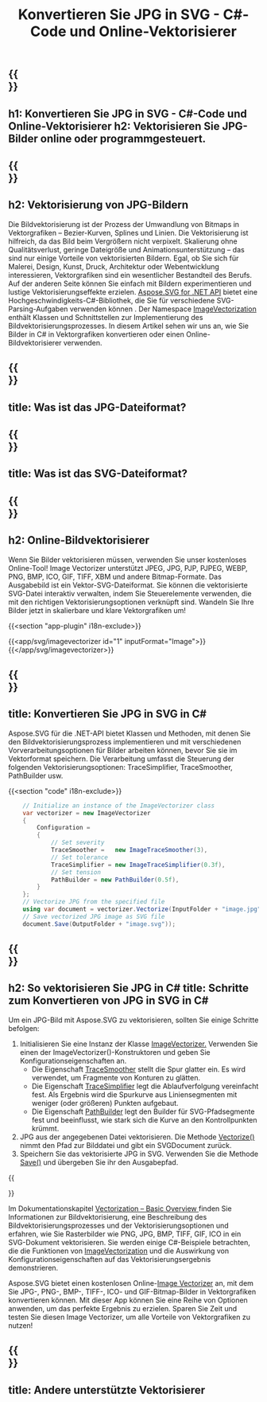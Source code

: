 ﻿---
translation: true
template: /templates/_template-vectorization-child.md
title: Konvertieren Sie JPG in SVG - C#-Code und Online-Vektorisierer
description: JPG in Vektor in C#. Vektorisieren Sie JPG und nutzen Sie das Vektorformat voll aus. Probieren Sie den Online-Bildvektorisierer aus!
url: /net/vectorization/jpg-to-svg/
family: svg
platformtag: net
feature: vectorization
informat: JPG
outformat: SVG
---

{{<section banner>}}
---
h1: Konvertieren Sie JPG in SVG - C#-Code und Online-Vektorisierer
h2: Vektorisieren Sie JPG-Bilder online oder programmgesteuert.
---

{{<section overview>}}
---
h2: Vektorisierung von JPG-Bildern
---

Die Bildvektorisierung ist der Prozess der Umwandlung von Bitmaps in Vektorgrafiken – Bezier-Kurven, Splines und Linien. Die Vektorisierung ist hilfreich, da das Bild beim Vergrößern nicht verpixelt. Skalierung ohne Qualitätsverlust, geringe Dateigröße und Animationsunterstützung – das sind nur einige Vorteile von vektorisierten Bildern. Egal, ob Sie sich für Malerei, Design, Kunst, Druck, Architektur oder Webentwicklung interessieren, Vektorgrafiken sind ein wesentlicher Bestandteil des Berufs. Auf der anderen Seite können Sie einfach mit Bildern experimentieren und lustige Vektorisierungseffekte erzielen. [Aspose.SVG for .NET API](https://products.aspose.com/svg/{{lang.url-fragment}}net/) bietet eine Hochgeschwindigkeits-C#-Bibliothek, die Sie für verschiedene SVG-Parsing-Aufgaben verwenden können . Der Namespace [ImageVectorization](https://reference.aspose.com/svg/net/aspose.svg.imagevectorization/) enthält Klassen und Schnittstellen zur Implementierung des Bildvektorisierungsprozesses. In diesem Artikel sehen wir uns an, wie Sie Bilder in C# in Vektorgrafiken konvertieren oder einen Online-Bildvektorisierer verwenden.

{{<section input-file>}}
---
title: Was ist das JPG-Dateiformat?
---

{{<section output-file>}}
---
title: Was ist das SVG-Dateiformat?
---

{{<section plagin-text>}}
---
h2: Online-Bildvektorisierer
---

Wenn Sie Bilder vektorisieren müssen, verwenden Sie unser kostenloses Online-Tool! Image Vectorizer unterstützt JPEG, JPG, PJP, PJPEG, WEBP, PNG, BMP, ICO, GIF, TIFF, XBM und andere Bitmap-Formate. Das Ausgabebild ist ein Vektor-SVG-Dateiformat. Sie können die vektorisierte SVG-Datei interaktiv verwalten, indem Sie Steuerelemente verwenden, die mit den richtigen Vektorisierungsoptionen verknüpft sind. Wandeln Sie Ihre Bilder jetzt in skalierbare und klare Vektorgrafiken um!

{{<section "app-plugin" i18n-exclude>}}

{{<app/svg/imagevectorizer id="1" inputFormat="Image">}}{{</app/svg/imagevectorizer>}} 

{{<section code-text>}}
---
title: Konvertieren Sie JPG in SVG in C#
---

Aspose.SVG für die .NET-API bietet Klassen und Methoden, mit denen Sie den Bildvektorisierungsprozess implementieren und mit verschiedenen Vorverarbeitungsoptionen für Bilder arbeiten können, bevor Sie sie im Vektorformat speichern. Die Verarbeitung umfasst die Steuerung der folgenden Vektorisierungsoptionen: TraceSimplifier, TraceSmoother, PathBuilder usw.

{{<section "code" i18n-exclude>}}

```cs       
	// Initialize an instance of the ImageVectorizer class
    var vectorizer = new ImageVectorizer
    {
        Configuration = 
		{
			// Set severity
			TraceSmoother =   new ImageTraceSmoother(3),
			// Set tolerance
			TraceSimplifier = new ImageTraceSimplifier(0.3f),
			// Set tension
        	PathBuilder = new PathBuilder(0.5f),
		}
    };
    // Vectorize JPG from the specified file
	using var document = vectorizer.Vectorize(InputFolder + "image.jpg");
    // Save vectorized JPG image as SVG file 
	document.Save(OutputFolder + "image.svg"));
```

{{<section steps>}}
---
h2: So vektorisieren Sie JPG in C#
title: Schritte zum Konvertieren von JPG in SVG in C#
---

Um ein JPG-Bild mit Aspose.SVG zu vektorisieren, sollten Sie einige Schritte befolgen:
1. Initialisieren Sie eine Instanz der Klasse [ImageVectorizer.](https://reference.aspose.com/svg/net/aspose.svg.imagevectorization/imagevectorizer/) Verwenden Sie einen der ImageVectorizer()-Konstruktoren und geben Sie Konfigurationseigenschaften an.
    - Die Eigenschaft [TraceSmoother](https://reference.aspose.com/svg/net/aspose.svg.imagevectorization/imagevectorizerconfiguration/tracesmoother/) stellt die Spur glatter ein. Es wird verwendet, um Fragmente von Konturen zu glätten.
    - Die Eigenschaft [TraceSimplifier](https://reference.aspose.com/svg/net/aspose.svg.imagevectorization/imagevectorizerconfiguration/tracesimplifier/) legt die Ablaufverfolgung vereinfacht fest. Als Ergebnis wird die Spurkurve aus Liniensegmenten mit weniger (oder größeren) Punkten aufgebaut.
    - Die Eigenschaft [PathBuilder](https://reference.aspose.com/svg/net/aspose.svg.imagevectorization/imagevectorizerconfiguration/pathbuilder/) legt den Builder für SVG-Pfadsegmente fest und beeinflusst, wie stark sich die Kurve an den Kontrollpunkten krümmt.
1. JPG aus der angegebenen Datei vektorisieren. Die Methode [Vectorize()](https://reference.aspose.com/svg/net/aspose.svg.imagevectorization/imagevectorizer/vectorize/) nimmt den Pfad zur Bilddatei und gibt ein SVGDocument zurück.
1. Speichern Sie das vektorisierte JPG in SVG. Verwenden Sie die Methode [Save()](https://reference.aspose.com/svg/net/aspose.svg/svgdocument/save/#save_6) und übergeben Sie ihr den Ausgabepfad.

{{<section documentation>}}

Im Dokumentationskapitel <a href="https://docs.aspose.com/svg/net/how-to-work-with-aspose-svg-api/vectorization/" target="_blank">Vectorization – Basic Overview </a> finden Sie Informationen zur Bildvektorisierung, eine Beschreibung des Bildvektorisierungsprozesses und der Vektorisierungsoptionen und erfahren, wie Sie Rasterbilder wie PNG, JPG, BMP, TIFF, GIF, ICO in ein SVG-Dokument vektorisieren. Sie werden einige C#-Beispiele betrachten, die die Funktionen von [ImageVectorization](https://reference.aspose.com/svg/net/aspose.svg.imagevectorization/) und die Auswirkung von Konfigurationseigenschaften auf das Vektorisierungsergebnis demonstrieren.

Aspose.SVG bietet einen kostenlosen Online-[Image Vectorizer](https://products.aspose.app/svg/image-vectorization) an, mit dem Sie JPG-, PNG-, BMP-, TIFF-, ICO- und GIF-Bitmap-Bilder in Vektorgrafiken konvertieren können. Mit dieser App können Sie eine Reihe von Optionen anwenden, um das perfekte Ergebnis zu erzielen. Sparen Sie Zeit und testen Sie diesen Image Vectorizer, um alle Vorteile von Vektorgrafiken zu nutzen!

{{<section other-vectorizers>}}
---
title: Andere unterstützte Vektorisierer
---